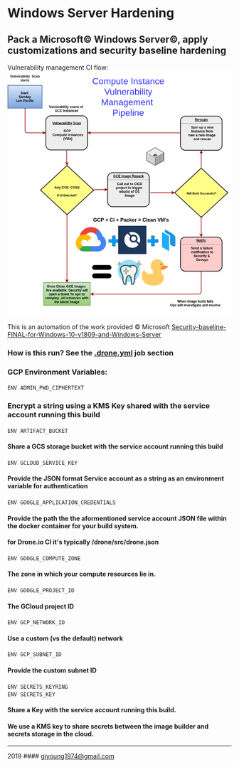 # Windows Server Hardening

## Pack a Microsoft© Windows Server©, apply customizations and security baseline hardening        

Vulnerability management CI flow:    
![CICD Flow](./docs/cicd-flow.png)

This is an automation of the work provided © Microsoft
[Security-baseline-FINAL-for-Windows-10-v1809-and-Windows-Server](https://techcommunity.microsoft.com/t5/Microsoft-Security-Baselines/Security-baseline-FINAL-for-Windows-10-v1809-and-Windows-Server/ba-p/701082)    

### How is this run? See the [.drone.yml](.drone.yml) job section

### GCP Environment Variables:

`ENV ADMIN_PWD_CIPHERTEXT`    
### Encrypt a string using a KMS Key shared with the service account running this build

`ENV ARTIFACT_BUCKET`     
#### Share a GCS storage bucket with the service account running this build

`ENV GCLOUD_SERVICE_KEY`     
#### Provide the JSON format Service account as a string as an environment variable for authentication     

`ENV GOOGLE_APPLICATION_CREDENTIALS`     
#### Provide the path the the aformentioned service account JSON file within the docker container for your build system.     
#### for Drone.io CI it's typically /drone/src/drone.json     

`ENV GOOGLE_COMPUTE_ZONE`     
#### The zone in which your compute resources lie in.     

`ENV GOOGLE_PROJECT_ID`     
#### The GCloud project ID     

`ENV GCP_NETWORK_ID`     
#### Use a custom (vs the default) network     

`ENV GCP_SUBNET_ID`     
#### Provide the custom subnet ID     

`ENV SECRETS_KEYRING`     
`ENV SECRETS_KEY`     
#### Share a Key with the service account running this build.     
#### We use a KMS key to share secrets between the image builder and secrets storage in the cloud.     

---

2019 #### gjyoung1974@gmail.com
